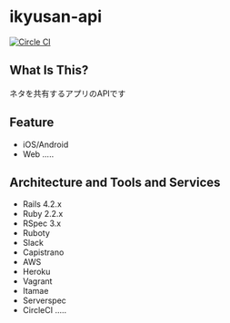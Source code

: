 # ikyusan-api

[![Circle CI](https://circleci.com/gh/sekainohajimari/ikyusan-api.svg?style=svg)](https://circleci.com/gh/sekainohajimari/ikyusan-api)

## What Is This?
ネタを共有するアプリのAPIです



## Feature
* iOS/Android
* Web
.....



## Architecture and Tools and Services
* Rails 4.2.x
* Ruby 2.2.x
* RSpec 3.x
* Ruboty
* Slack
* Capistrano
* AWS
* Heroku
* Vagrant
* Itamae
* Serverspec
* CircleCI
.....
